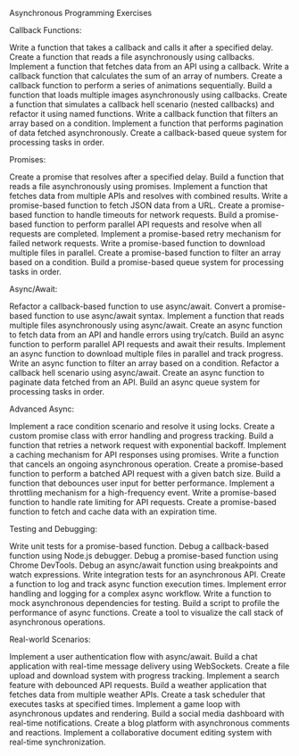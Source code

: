 Asynchronous Programming Exercises

Callback Functions:

Write a function that takes a callback and calls it after a specified delay.
Create a function that reads a file asynchronously using callbacks.
Implement a function that fetches data from an API using a callback.
Write a callback function that calculates the sum of an array of numbers.
Create a callback function to perform a series of animations sequentially.
Build a function that loads multiple images asynchronously using callbacks.
Create a function that simulates a callback hell scenario (nested callbacks) and refactor it using named functions.
Write a callback function that filters an array based on a condition.
Implement a function that performs pagination of data fetched asynchronously.
Create a callback-based queue system for processing tasks in order.

Promises:

Create a promise that resolves after a specified delay.
Build a function that reads a file asynchronously using promises.
Implement a function that fetches data from multiple APIs and resolves with combined results.
Write a promise-based function to fetch JSON data from a URL.
Create a promise-based function to handle timeouts for network requests.
Build a promise-based function to perform parallel API requests and resolve when all requests are completed.
Implement a promise-based retry mechanism for failed network requests.
Write a promise-based function to download multiple files in parallel.
Create a promise-based function to filter an array based on a condition.
Build a promise-based queue system for processing tasks in order.

Async/Await:

Refactor a callback-based function to use async/await.
Convert a promise-based function to use async/await syntax.
Implement a function that reads multiple files asynchronously using async/await.
Create an async function to fetch data from an API and handle errors using try/catch.
Build an async function to perform parallel API requests and await their results.
Implement an async function to download multiple files in parallel and track progress.
Write an async function to filter an array based on a condition.
Refactor a callback hell scenario using async/await.
Create an async function to paginate data fetched from an API.
Build an async queue system for processing tasks in order.

Advanced Async:

Implement a race condition scenario and resolve it using locks.
Create a custom promise class with error handling and progress tracking.
Build a function that retries a network request with exponential backoff.
Implement a caching mechanism for API responses using promises.
Write a function that cancels an ongoing asynchronous operation.
Create a promise-based function to perform a batched API request with a given batch size.
Build a function that debounces user input for better performance.
Implement a throttling mechanism for a high-frequency event.
Write a promise-based function to handle rate limiting for API requests.
Create a promise-based function to fetch and cache data with an expiration time.

Testing and Debugging:

Write unit tests for a promise-based function.
Debug a callback-based function using Node.js debugger.
Debug a promise-based function using Chrome DevTools.
Debug an async/await function using breakpoints and watch expressions.
Write integration tests for an asynchronous API.
Create a function to log and track async function execution times.
Implement error handling and logging for a complex async workflow.
Write a function to mock asynchronous dependencies for testing.
Build a script to profile the performance of async functions.
Create a tool to visualize the call stack of asynchronous operations.

Real-world Scenarios:

Implement a user authentication flow with async/await.
Build a chat application with real-time message delivery using WebSockets.
Create a file upload and download system with progress tracking.
Implement a search feature with debounced API requests.
Build a weather application that fetches data from multiple weather APIs.
Create a task scheduler that executes tasks at specified times.
Implement a game loop with asynchronous updates and rendering.
Build a social media dashboard with real-time notifications.
Create a blog platform with asynchronous comments and reactions.
Implement a collaborative document editing system with real-time synchronization.
